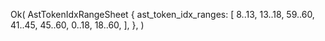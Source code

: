 Ok(
    AstTokenIdxRangeSheet {
        ast_token_idx_ranges: [
            8..13,
            13..18,
            59..60,
            41..45,
            45..60,
            0..18,
            18..60,
        ],
    },
)